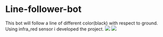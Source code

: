 # Line-follower-bot
This bot will follow a line of different color(black) with respect to ground. Using infra_red sensor i developed the project.
<img src="Line-follower-bot/pre_arm messages.png"> <img src="Line-follower-bot/arming_checks.png">
